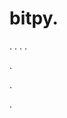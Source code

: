 # bitpy.
.
.
.
.












.






















































.
















.
